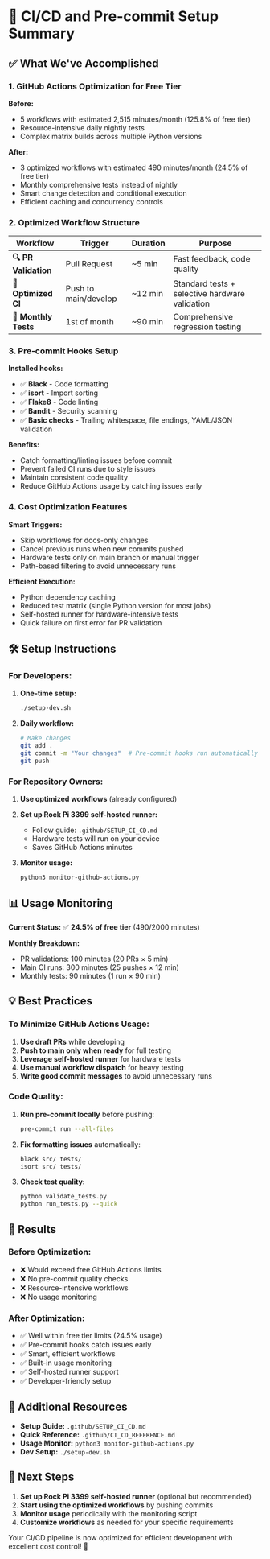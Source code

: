 # 🚀 CI/CD and Pre-commit Setup Summary

## ✅ What We've Accomplished

### 1. **GitHub Actions Optimization for Free Tier**

**Before:**
- 5 workflows with estimated 2,515 minutes/month (125.8% of free tier)
- Resource-intensive daily nightly tests
- Complex matrix builds across multiple Python versions

**After:**
- 3 optimized workflows with estimated 490 minutes/month (24.5% of free tier)
- Monthly comprehensive tests instead of nightly
- Smart change detection and conditional execution
- Efficient caching and concurrency controls

### 2. **Optimized Workflow Structure**

| Workflow | Trigger | Duration | Purpose |
|----------|---------|-----------|---------|
| **🔍 PR Validation** | Pull Request | ~5 min | Fast feedback, code quality |
| **🚀 Optimized CI** | Push to main/develop | ~12 min | Standard tests + selective hardware validation |
| **🌙 Monthly Tests** | 1st of month | ~90 min | Comprehensive regression testing |

### 3. **Pre-commit Hooks Setup**

**Installed hooks:**
- ✅ **Black** - Code formatting
- ✅ **isort** - Import sorting  
- ✅ **Flake8** - Code linting
- ✅ **Bandit** - Security scanning
- ✅ **Basic checks** - Trailing whitespace, file endings, YAML/JSON validation

**Benefits:**
- Catch formatting/linting issues before commit
- Prevent failed CI runs due to style issues
- Maintain consistent code quality
- Reduce GitHub Actions usage by catching issues early

### 4. **Cost Optimization Features**

**Smart Triggers:**
- Skip workflows for docs-only changes
- Cancel previous runs when new commits pushed
- Hardware tests only on main branch or manual trigger
- Path-based filtering to avoid unnecessary runs

**Efficient Execution:**
- Python dependency caching
- Reduced test matrix (single Python version for most jobs)
- Self-hosted runner for hardware-intensive tests
- Quick failure on first error for PR validation

## 🛠️ Setup Instructions

### **For Developers:**

1. **One-time setup:**
   ```bash
   ./setup-dev.sh
   ```

2. **Daily workflow:**
   ```bash
   # Make changes
   git add .
   git commit -m "Your changes"  # Pre-commit hooks run automatically
   git push
   ```

### **For Repository Owners:**

1. **Use optimized workflows** (already configured)
2. **Set up Rock Pi 3399 self-hosted runner:**
   - Follow guide: `.github/SETUP_CI_CD.md`
   - Hardware tests will run on your device
   - Saves GitHub Actions minutes

3. **Monitor usage:**
   ```bash
   python3 monitor-github-actions.py
   ```

## 📊 Usage Monitoring

**Current Status:** ✅ **24.5% of free tier** (490/2000 minutes)

**Monthly Breakdown:**
- PR validations: 100 minutes (20 PRs × 5 min)
- Main CI runs: 300 minutes (25 pushes × 12 min)
- Monthly tests: 90 minutes (1 run × 90 min)

## 💡 Best Practices

### **To Minimize GitHub Actions Usage:**

1. **Use draft PRs** while developing
2. **Push to main only when ready** for full testing
3. **Leverage self-hosted runner** for hardware tests
4. **Use manual workflow dispatch** for heavy testing
5. **Write good commit messages** to avoid unnecessary runs

### **Code Quality:**

1. **Run pre-commit locally** before pushing:
   ```bash
   pre-commit run --all-files
   ```

2. **Fix formatting issues** automatically:
   ```bash
   black src/ tests/
   isort src/ tests/
   ```

3. **Check test quality:**
   ```bash
   python validate_tests.py
   python run_tests.py --quick
   ```

## 🎯 Results

### **Before Optimization:**
- ❌ Would exceed free GitHub Actions limits
- ❌ No pre-commit quality checks
- ❌ Resource-intensive workflows
- ❌ No usage monitoring

### **After Optimization:**
- ✅ Well within free tier limits (24.5% usage)
- ✅ Pre-commit hooks catch issues early
- ✅ Smart, efficient workflows
- ✅ Built-in usage monitoring
- ✅ Self-hosted runner support
- ✅ Developer-friendly setup

## 📖 Additional Resources

- **Setup Guide:** `.github/SETUP_CI_CD.md`
- **Quick Reference:** `.github/CI_CD_REFERENCE.md`
- **Usage Monitor:** `python3 monitor-github-actions.py`
- **Dev Setup:** `./setup-dev.sh`

## 🚀 Next Steps

1. **Set up Rock Pi 3399 self-hosted runner** (optional but recommended)
2. **Start using the optimized workflows** by pushing commits
3. **Monitor usage** periodically with the monitoring script
4. **Customize workflows** as needed for your specific requirements

Your CI/CD pipeline is now optimized for efficient development with excellent cost control! 🎉
